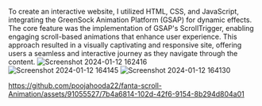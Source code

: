
To create an interactive website, I utilized HTML, CSS, and JavaScript, integrating the GreenSock Animation Platform (GSAP) for dynamic effects. The core feature was the implementation of GSAP's ScrollTrigger, enabling engaging scroll-based animations that enhance user experience. 
This approach resulted in a visually captivating and responsive site, offering users a seamless and interactive journey as they navigate through the content.
![Screenshot 2024-01-12 162416](https://github.com/poojahooda22/fanta-scroll-Animation/assets/91055527/a7c73f4c-4d79-40eb-9f97-8b7e73fde4f7)
![Screenshot 2024-01-12 164145](https://github.com/poojahooda22/fanta-scroll-Animation/assets/91055527/ed601e19-0487-4acc-9340-c231733eda1f)
![Screenshot 2024-01-12 164130](https://github.com/poojahooda22/fanta-scroll-Animation/assets/91055527/785b849f-0b97-44fe-a6f4-7942cbe3cd29)


https://github.com/poojahooda22/fanta-scroll-Animation/assets/91055527/7b4a6814-102d-42f6-9154-8b294d804a01

